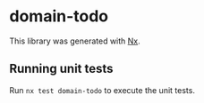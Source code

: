 # domain-todo

This library was generated with [Nx](https://nx.dev).

## Running unit tests

Run `nx test domain-todo` to execute the unit tests.
